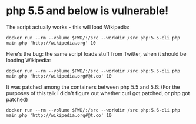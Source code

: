 # php 5.5 and below is vulnerable!

The script actually works - this will load Wikipedia:

```
docker run --rm --volume $PWD/:/src --workdir /src php:5.5-cli php main.php 'http://wikipedia.org' 10
```

Here's the bug: the same script loads stuff from Twitter, when it should be loading Wikipedia:

```
docker run --rm --volume $PWD/:/src --workdir /src php:5.5-cli php main.php 'http://wikipedia.org#@t.co' 10
```

It was patched among the containers between php 5.5 and 5.6:
(For the purposes of this talk I didn't figure out whether curl got patched, or php got patched)

```
docker run --rm --volume $PWD/:/src --workdir /src php:5.6-cli php main.php 'http://wikipedia.org#@t.co' 10
```
